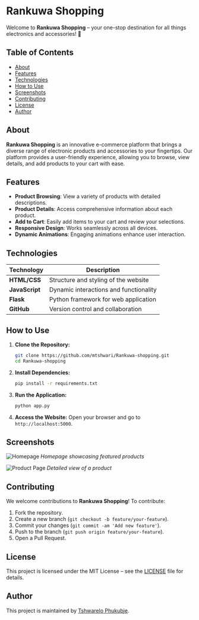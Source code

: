 # Rankuwa Shopping

Welcome to **Rankuwa Shopping** – your one-stop destination for all things electronics and accessories! 🚀

## Table of Contents
- [About](#about)
- [Features](#features)
- [Technologies](#technologies)
- [How to Use](#how-to-use)
- [Screenshots](#screenshots)
- [Contributing](#contributing)
- [License](#license)
- [Author](#author)

## About

**Rankuwa Shopping** is an innovative e-commerce platform that brings a diverse range of electronic products and accessories to your fingertips. Our platform provides a user-friendly experience, allowing you to browse, view details, and add products to your cart with ease.

## Features

- **Product Browsing**: View a variety of products with detailed descriptions.
- **Product Details**: Access comprehensive information about each product.
- **Add to Cart**: Easily add items to your cart and review your selections.
- **Responsive Design**: Works seamlessly across all devices.
- **Dynamic Animations**: Engaging animations enhance user interaction.

## Technologies

| Technology       | Description                                    |
|------------------|------------------------------------------------|
| **HTML/CSS**     | Structure and styling of the website           |
| **JavaScript**   | Dynamic interactions and functionality         |
| **Flask**        | Python framework for web application           |
| **GitHub**       | Version control and collaboration              |

## How to Use

1. **Clone the Repository:**
    ```bash
    git clone https://github.com/mtshwari/Rankuwa-shopping.git
    cd Rankuwa-shopping
    ```

2. **Install Dependencies:**
    ```bash
    pip install -r requirements.txt
    ```

3. **Run the Application:**
    ```bash
    python app.py
    ```

4. **Access the Website:**
    Open your browser and go to `http://localhost:5000`.

## Screenshots

![Homepage](/Rankuwa-Shopping/images/Screenshot.jpg)
_Homepage showcasing featured products_

![Product Page](/Rankuwa-Shopping/images/product-page.png)
_Detailed view of a product_

## Contributing

We welcome contributions to **Rankuwa Shopping**! To contribute:

1. Fork the repository.
2. Create a new branch (`git checkout -b feature/your-feature`).
3. Commit your changes (`git commit -am 'Add new feature'`).
4. Push to the branch (`git push origin feature/your-feature`).
5. Open a Pull Request.

## License

This project is licensed under the MIT License – see the [LICENSE](LICENSE) file for details.

## Author

This project is maintained by [Tshwarelo Phukubje](https://github.com/mtshwari).



